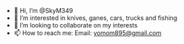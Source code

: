 - 👋 Hi, I’m @SkyM349
- 👀 I’m interested in knives, ganes, cars, trucks and fishing
- 💞️ I’m looking to collaborate on my interests
- 📫 How to reach me: Email: yomom895@gmail.com

<!---
SkyM349/SkyM349 is a ✨ special ✨ repository because its `README.md` (this file) appears on your GitHub profile.
You can click the Preview link to take a look at your changes.
--->
